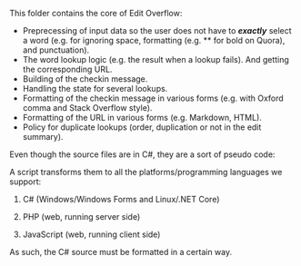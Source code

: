 
<!-- ***********************************************************************

    File : README.md

--> 


This folder contains the core of Edit Overflow: 

 * Preprecessing of input data so the user does not have 
   to ***exactly*** select a word (e.g. for ignoring space, 
   formatting (e.g. \*\* for bold on Quora), and 
   punctuation).
 * The word lookup logic (e.g. the result when a lookup fails).
   And getting the corresponding URL.
 * Building of the checkin message.
 * Handling the state for several lookups.
 * Formatting of the checkin message in various forms 
   (e.g. with Oxford comma and Stack Overflow style).
 * Formatting of the URL in various forms (e.g. Markdown, HTML).
 * Policy for duplicate lookups (order, duplication or not in the
   edit summary).

Even though the source files are in C#, they are a sort of pseudo code:

A script transforms them to all the platforms/programming languages
we support:

   1. C# (Windows/Windows Forms and Linux/.NET Core)
   
   2. PHP (web, running server side)
   
   3. JavaScript (web, running client side)

As such, the C# source must be formatted in a certain way.




